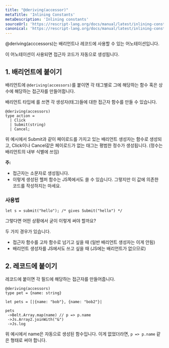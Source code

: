 ```yaml
---
title: "@deriving(accessor)"
metaTitle: 'Inlining Constants'
metaDescription: 'Inlining constants'
sourceUrl: 'https://rescript-lang.org/docs/manual/latest/inlining-constants'
canonical: 'https://rescript-lang.org/docs/manual/latest/inlining-constants'
---
```


@deriving(acccessors)는 배리언트나 레코드에 사용할 수 있는 어노테이션입니다.

이 어노테이션이 사용되면 접근자 코드가 자동으로 생성됩니다.

## 1. 배리언트에 붙이기

배리언트에 `@deriving(accessors)`를 붙이면 각 태그별로 그에 해당하는 함수 혹은 상수에 해당하는 접근자를 만들어쥡니다.

배리언트 타입에 를 쓰면 각 생성자(태그)들에 대한 접근자 함수를 만들 수 있습니다.

```reason
@deriving(accessors)
type action =
  | Click
  | Submit(string)
  | Cancel;
```

위 예시에서 Submit과 같이 페이로드를 가지고 있는 배리언트 생성자는 함수로 생성되고, Click이나 Cancel같은 페이로드가 없는 태그는 평범한 정수가 생성됩니다. (정수는 배리언트의 내부 식별에 쓰임)

**주:**

- 접근자는 소문자로 생성됩니다.
- 이렇게 생성된 헬퍼 함수는 JS쪽에서도 쓸 수 있습니다. 그렇지만 이 값에 의존한 코드를 작성하지는 마세요.

### 사용법

```reason
let s = submit("hello"); /* gives Submit("hello") */
```

그렇다면 어떤 상황에서 굳이 이렇게 써야 할까요?

두 가지 경우가 있습니다.

- 접근자 함수를 고차 함수로 넘기고 싶을 때 (일반 배리언트 생성자는 이게 안됨)
- 배리언트 생성자를 JS에서도 쓰고 싶을 때 (JS에는 배리언트가 없으므로)

## 2. 레코드에 붙이기

레코드에 붙이면 각 필드에 해당하는 접근자를 만들어줍니다.

```reason
@deriving(accessors)
type pet = {name: string}

let pets = [|{name: "bob"}, {name: "bob2"}|

pets
 ->Belt.Array.map(name) // p => p.name
 ->Js.Array2.joinWith("&")
 ->Js.log
```

위 예시에서 name은 자동으로 생성된 함수입니다.
이게 없었더라면, `p => p.name` 같은 형태로 써야 합니다.
